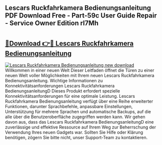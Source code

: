 ## Lescars Ruckfahrkamera Bedienungsanleitung PDF Download Free - Part-59c User Guide Repair - Service Owner Edition rI7Mh

# <h2><a href="http://df1akn.blite.top/?on=Lescars+Ruckfahrkamera+Bedienungsanleitung">🔗Download 👉🔴 Lescars Ruckfahrkamera Bedienungsanleitung</a></h2>

[![Lescars Ruckfahrkamera Bedienungsanleitung new download](https://i.imgur.com/lujVjoI.png)](http://df1akn.blite.top/?on=Lescars+Ruckfahrkamera+Bedienungsanleitung)
Willkommen in einer neuen Welt Dieser Leitfaden öffnet die Türen zu einer neuen Welt voller Möglichkeiten mit Ihrem neuen Lescars Ruckfahrkamera Bedienungsanleitung. Wichtige Informationen zu Konnektivitätsanforderungen Lescars Ruckfahrkamera BedienungsanleitungD Dieses Produkt erfordert spezielle Konnektivitätsanforderungen für eine optimale Leistung. Lescars Ruckfahrkamera Bedienungsanleitung verfügt über eine Reihe erweiterter Funktionen, darunter Sprachbefehle, anpassbare Einstellungen, Unterstützung für mehrere Sprachen und automatische Backups, auf die alle über die Benutzeroberfläche zugegriffen werden kann. Wir gehen davon aus, dass das Lescars Ruckfahrkamera BedienungsanleitungD eine zuverlässige und effektive Ressource auf Ihrem Weg zur Beherrschung der Verwendung Ihres neuen Gadgets war. Sollten Sie Hilfe oder Klärung benötigen, zögern Sie bitte nicht, unser Support-Team zu kontaktieren.
